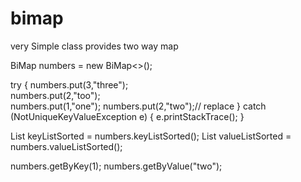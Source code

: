# bimap
 very Simple class provides two way map
 
 <p>
BiMap<Integer,String> numbers = new BiMap<>();
</p>
try {
    numbers.put(3,"three");<br/>
    numbers.put(2,"too");<br/>
    numbers.put(1,"one");
    numbers.put(2,"two");// replace
} catch (NotUniqueKeyValueException e) {
    e.printStackTrace();
}

List<Integer> keyListSorted = numbers.keyListSorted();
List<String> valueListSorted = numbers.valueListSorted();

numbers.getByKey(1);
numbers.getByValue("two");

